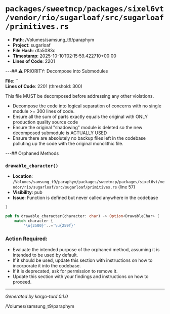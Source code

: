 # `packages/sweetmcp/packages/sixel6vt/vendor/rio/sugarloaf/src/sugarloaf/primitives.rs`

- **Path**: /Volumes/samsung_t9/paraphym
- **Project**: sugarloaf
- **File Hash**: dfa5083c  
- **Timestamp**: 2025-10-10T02:15:59.422710+00:00  
- **Lines of Code**: 2201

---## ⚠️ PRIORITY: Decompose into Submodules

**File**: ``  
**Lines of Code**: 2201 (threshold: 300)

This file MUST be decomposed before addressing any other violations.

- Decompose the code into logical separation of concerns with no single module >= 300 lines of code. 
- Ensure all the sum of parts exactly equals the original with ONLY production quality source code
- Ensure the original "shadowing" module is deleted so the new decomposed submodule is ACTUALLY USED
- Ensure there are absolutely no backup files left in the codebase polluting up the code with the original monolithic file.

---## Orphaned Methods


### `drawable_character()`

- **Location**: `/Volumes/samsung_t9/paraphym/packages/sweetmcp/packages/sixel6vt/vendor/rio/sugarloaf/src/sugarloaf/primitives.rs` (line 57)
- **Visibility**: pub
- **Issue**: Function is defined but never called anywhere in the codebase

```rust
}

pub fn drawable_character(character: char) -> Option<DrawableChar> {
    match character {
        '\u{2500}'..='\u{259f}'
```

### Action Required:

- Evaluate the intended purpose of the orphaned method, assuming it is intended to be used by default.
- If it should be used, update this section with instructions on how to incorporate it into the codebase.
- If it is deprecated, ask for permission to remove it.
- Update this section with your findings and instructions on how to proceed.

---

*Generated by kargo-turd 0.1.0*

/Volumes/samsung_t9/paraphym